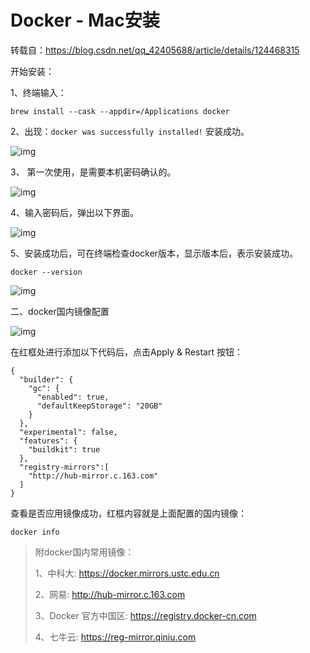 # Docker - Mac安装

转载自：https://blog.csdn.net/qq_42405688/article/details/124468315

开始安装：

1、终端输入：

 ```shell
 brew install --cask --appdir=/Applications docker
 ```

2、出现：`docker was successfully installed!` 安装成功。

![img](https://file.pandacode.cn/blog/202208081615425.png)

3、 第一次使用，是需要本机密码确认的。

![img](https://file.pandacode.cn/blog/202208081616558.png)

4、输入密码后，弹出以下界面。

![img](https://file.pandacode.cn/blog/202208081616103.png)

5、安装成功后，可在终端检查docker版本，显示版本后，表示安装成功。

```shell
docker --version
```



![img](https://file.pandacode.cn/blog/202208081617222.png)


二、docker国内镜像配置

![img](https://file.pandacode.cn/blog/202208081617490.png)

 在红框处进行添加以下代码后，点击Apply & Restart 按钮：

```
{
  "builder": {
    "gc": {
      "enabled": true,
      "defaultKeepStorage": "20GB"
    }
  },
  "experimental": false,
  "features": {
    "buildkit": true
  },
  "registry-mirrors":[
    "http://hub-mirror.c.163.com"
  ]
}
```

查看是否应用镜像成功，红框内容就是上面配置的国内镜像：

```shell
docker info
```

>  附docker国内常用镜像：
>
> 1、中科大: https://docker.mirrors.ustc.edu.cn
>
> 2、网易: http://hub-mirror.c.163.com
>
> 3、Docker 官方中国区: https://registry.docker-cn.com
>
> 4、七牛云: https://reg-mirror.qiniu.com
